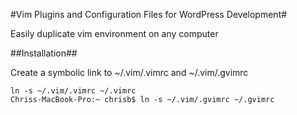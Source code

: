 #Vim Plugins and Configuration Files for WordPress Development#

Easily duplicate vim environment on any computer

##Installation##

Create a symbolic link to ~/.vim/.vimrc and ~/.vim/.gvimrc

```
ln -s ~/.vim/.vimrc ~/.vimrc
Chriss-MacBook-Pro:~ chrisb$ ln -s ~/.vim/.gvimrc ~/.gvimrc
```
